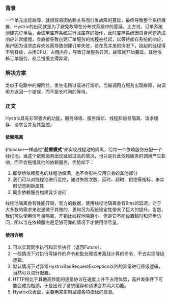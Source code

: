 ### 背景

一个单元出现故障，就很容易因依赖关系而引发故障的蔓延，最终导致整个系统瘫痪，Hystrix的出现就是为了避免故障在分布式系统中的蔓延。比方说，订单系统创建完订单后，会调用库存系统进行减库存的操作，此时库存系统因自身问题造成响应非常缓慢，会直接导致创建订单服务的线程被挂起，以等待库存系统的响应，用户因为请求库存失败而导致创建订单失败，若在高并发的情况下，挂起的线程得不到释放，占用CPU，占用内存，导致订单服务异常，故障就开始蔓延，其他依赖订单服务，都会慢慢变得异常。

### 解决方案

类似于电路中的保险丝，发生电路过载进行熔断。当被调用方服务出现故障，向调用方返回一个错误，而不是长时间的等待。

### 正文

Hystrix具有非常强大的功能，服务降级、服务熔断、线程和信号隔离、请求缓存、请求合并及其监控。

#### 依赖隔离

和docker一样通过”**舱壁模式**“来实现线程池的隔离，给每一个依赖服务分配一个线程池，当这个依赖服务出现延迟过高的情况，也只是对此依赖服务的调用产生影响，而不会拖慢其他的依赖服务。优势如下：

1. 即使给依赖服务的线程池填满，也不会影响应用自身的其他部分
2. 我们可以对线程池进行监控，通过失败次数、延时、超时、拒绝等指标，来实时动态刷新属性
3. 同步依赖服务构建异步访问

线程池隔离会有性能开销，官方的数据，使用线程池隔离会有9ms的延迟，对于大多数的需求来说是微乎其微的，更何况为系统稳定性带来了巨大的提升。当然，我们可以使用信号量隔离，开销比线程池隔离小，但是它不能设置超时和异步访问，所以当在依赖服务是足够可靠的情况下才使用信号量。

#### 使用详解

1. 可以实现同步执行和异步执行（返回Future）。
2. 一般情况下对执行写操作的命令和批处理或者离线计算的命令，不去实现降级逻辑。
3. 默认情况下对异常HystrixBadRequestException以外的异常进行降级逻辑，当然可以进行配置。
4. HTTP相比于其他高性能的通信协议在速度上并不占用优势，高并发条件下可能会成为瓶颈，于是出现了请求缓存和请求合并两大功能。
5. Hystrix仪表盘，主要用来实时监控各项指标的信息。